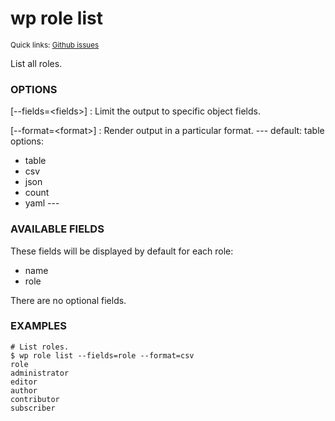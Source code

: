 # wp role list

<small>Quick links: <a href="https://github.com/wp-cli/wp-cli/issues?q=is%3Aopen+label%3Acommand%3Arole-list+sort%3Aupdated-desc">Github issues</a></small>

List all roles.

### OPTIONS

[\--fields=&lt;fields&gt;]
: Limit the output to specific object fields.

[\--format=&lt;format&gt;]
: Render output in a particular format.
\---
default: table
options:
  - table
  - csv
  - json
  - count
  - yaml
\---

### AVAILABLE FIELDS

These fields will be displayed by default for each role:

* name
* role

There are no optional fields.

### EXAMPLES

    # List roles.
    $ wp role list --fields=role --format=csv
    role
    administrator
    editor
    author
    contributor
    subscriber



